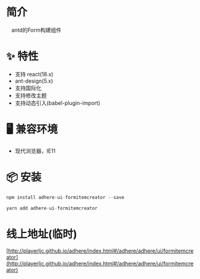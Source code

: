 # 简介
&ensp;&ensp;antd的Form构建组件

# ✨ 特性
- 支持 react(18.x)
- ant-design(5.x)
- 支持国际化
- 支持修改主题
- 支持动态引入(babel-plugin-import)

# 🖥 兼容环境
- 现代浏览器，IE11

# 📦 安装
```javascript
npm install adhere-ui-formitemcreator --save
``` 

```javascript
yarn add adhere-ui-formitemcreator
```

# 线上地址(临时)
[http://playerljc.github.io/adhere/index.html#/adhere/adhere/ui/formitemcreator](http://playerljc.github.io/adhere/index.html#/adhere/adhere/ui/formitemcreator)

